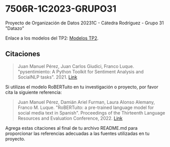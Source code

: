 # 7506R-1C2023-GRUPO31

Proyecto de Organización de Datos 20231C - Cátedra Rodríguez - Grupo 31 "Datazo"

Enlace a los modelos del TP2: [Modelos TP2](https://drive.google.com/drive/folders/1jLpTm4YrSfP7usQnsUwgafDSykICT3Dz?usp=drive_link).

## Citaciones

> Juan Manuel Pérez, Juan Carlos Giudici, Franco Luque. "pysentimiento: A Python Toolkit for Sentiment Analysis and SocialNLP tasks". 2021. [Link](https://arxiv.org/abs/2106.09462)

Si utilizas el modelo RoBERTuito en tu investigación o proyecto, por favor cita la siguiente referencia:

> Juan Manuel Pérez, Damián Ariel Furman, Laura Alonso Alemany, Franco M. Luque. "RoBERTuito: a pre-trained language model for social media text in Spanish". Proceedings of the Thirteenth Language Resources and Evaluation Conference, 2022. [Link](https://aclanthology.org/2022.lrec-1.785)

Agrega estas citaciones al final de tu archivo README.md para proporcionar las referencias adecuadas a las fuentes utilizadas en tu proyecto.
